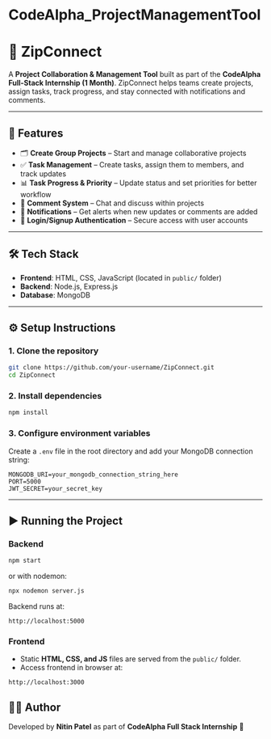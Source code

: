 # CodeAlpha_ProjectManagementTool
# 📂 ZipConnect

A **Project Collaboration & Management Tool** built as part of the **CodeAlpha Full-Stack Internship (1 Month)**.
ZipConnect helps teams create projects, assign tasks, track progress, and stay connected with notifications and comments.

---

## 🚀 Features

* 🗂️ **Create Group Projects** – Start and manage collaborative projects
* ✅ **Task Management** – Create tasks, assign them to members, and track updates
* 📊 **Task Progress & Priority** – Update status and set priorities for better workflow
* 💬 **Comment System** – Chat and discuss within projects
* 🔔 **Notifications** – Get alerts when new updates or comments are added
* 🔐 **Login/Signup Authentication** – Secure access with user accounts

---

## 🛠️ Tech Stack

* **Frontend**: HTML, CSS, JavaScript (located in `public/` folder)
* **Backend**: Node.js, Express.js
* **Database**: MongoDB

---

## ⚙️ Setup Instructions

### 1. Clone the repository

```bash
git clone https://github.com/your-username/ZipConnect.git
cd ZipConnect
```

### 2. Install dependencies

```bash
npm install
```

### 3. Configure environment variables

Create a `.env` file in the root directory and add your MongoDB connection string:

```
MONGODB_URI=your_mongodb_connection_string_here
PORT=5000
JWT_SECRET=your_secret_key
```

---

## ▶️ Running the Project

### Backend

```bash
npm start
```

or with nodemon:

```bash
npx nodemon server.js
```

Backend runs at:

```
http://localhost:5000
```

### Frontend

* Static **HTML, CSS, and JS** files are served from the `public/` folder.
* Access frontend in browser at:

```
http://localhost:3000
```



## 👨‍💻 Author

Developed by **Nitin Patel** as part of **CodeAlpha Full Stack Internship** 🚀

